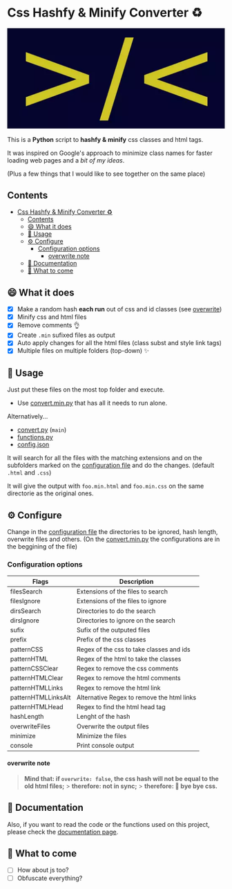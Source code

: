 # Css Hashfy & Minify Converter ♻️

![Hashfyer Banner](assets/images/banner.webp)

This is a **Python** script to **hashfy & minify** css classes and html tags.

It was inspired on Google's approach to minimize class names for faster loading web pages and a _bit of my ideas_.

(Plus a few things that I would like to see together on the same place)

## Contents

- [Css Hashfy & Minify Converter ♻️](#css-hashfy--minify-converter-️)
  - [Contents](#contents)
  - [😄 What it does](#-what-it-does)
  - [📘 Usage](#-usage)
  - [⚙️ Configure](#️-configure)
    - [Configuration options](#configuration-options)
      - [overwrite note](#overwrite-note)
  - [📄 Documentation](#-documentation)
  - [🤔 What to come](#-what-to-come)

## 😄 What it does

- [x] Make a random hash **each run** out of css and id classes (see [overwrite](#overwrite-note))
- [x] Minify css and html files
- [x] Remove comments 👌
- [x] Create `.min` sufixed files as output
- [x] Auto apply changes for all the html files (class subst and style link tags)
- [x] Multiple files on multiple folders (top-down) ✨

## 📘 Usage

Just put these files on the most top folder and execute.

- Use [convert.min.py](src/convert.min.py) that has all it needs to run alone.

Alternatively...

- [convert.py](src/convert.py) (`main`)
- [functions.py](src/functions.py)
- [config.json](src/config.json)

It will search for all the files with the matching extensions and on the subfolders marked on the [configuration file](src/config.json) and do the changes. (default `.html` and `.css`)

It will give the output with `foo.min.html` and `foo.min.css` on the same directorie as the original ones.

## ⚙️ Configure

Change in the [configuration file](src/config.json) the directories to be ignored, hash length, overwrite files and others. (On the [convert.min.py](src/convert.min.py) the configurations are in the beggining of the file)

### Configuration options

| Flags               | Description                                |
| ------------------- | ------------------------------------------ |
| filesSearch         | Extensions of the files to search          |
| filesIgnore         | Extensions of the files to ignore          |
| dirsSearch          | Directories to do the search               |
| dirsIgnore          | Directories to ignore on the search        |
| sufix               | Sufix of the outputed files                |
| prefix              | Prefix of the css classes                  |
| patternCSS          | Regex of the css to take classes and ids   |
| patternHTML         | Regex of the html to take the classes      |
| patternCSSClear     | Regex to remove the css comments           |
| patternHTMLClear    | Regex to remove the html comments          |
| patternHTMLLinks    | Regex to remove the html link              |
| patternHTMLLinksAlt | Alternative Regex to remove the html links |
| patternHTMLHead     | Regex to find the html head tag            |
| hashLength          | Lenght of the hash                         |
| overwriteFiles      | Overwrite the output files                 |
| minimize            | Minimize the files                         |
| console             | Print console output                       |


#### overwrite note

> **Mind that: if `overwrite: false`, the css hash will not be equal to the old html files;** > **therefore: not in sync;** > **therefore: 👋 bye bye css.**

## 📄 Documentation

Also, if you want to read the code or the functions used on this project, please check the [documentation page](https://denyspacheco.github.io/css-hash-convert/).

## 🤔 What to come

- [ ] How about js too?
- [ ] Obfuscate everything?
